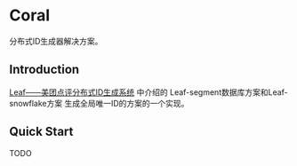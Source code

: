 # Coral
分布式ID生成器解决方案。

## Introduction
[Leaf——美团点评分布式ID生成系统](https://tech.meituan.com/MT_Leaf.html) 中介绍的 Leaf-segment数据库方案和Leaf-snowflake方案 生成全局唯一ID的方案的一个实现。

## Quick Start
TODO

